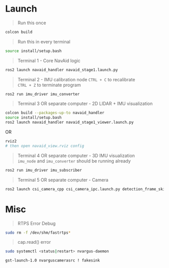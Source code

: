 # Launch

> Run this once
```bash
colcon build
```

> Run this in every terminal 
```bash
source install/setup.bash
```

> Terminal 1 - Core NavAid logic
```bash
ros2 launch navaid_handler navaid_stage1.launch.py
```

> Terminal 2 - IMU calibration node
> `CTRL + C` to recalibrate  
> `CTRL + Z` to terminate program
```bash
ros2 run imu_driver imu_converter
```

> Terminal 3 OR separate computer - 2D LIDAR + IMU visualization
```bash
colcon build --packages-up-to navaid_handler
source install/setup.bash
ros2 launch navaid_handler navaid_stage1_viewer.launch.py
```
OR
```bash
rviz2
# then open navaid_view.rviz config
```

> Terminal 4 OR separate computer - 3D IMU visualization  
> `imu_node` and `imu_converter` should be running already
```bash
ros2 run imu_driver imu_subscriber
```

> Terminal 5 OR separate computer - Camera
```bash
ros2 launch csi_camera_cpp csi_camera_ipc.launch.py detection_frame_skip:=4 publish_annotated_image:=false
```

# Misc

> RTPS Error Debug
```bash
sudo rm -f /dev/shm/fastrtps*
```
> cap.read() error
```bash
sudo systemctl <status|restart> nvargus-daemon

gst-launch-1.0 nvarguscamerasrc ! fakesink
```
